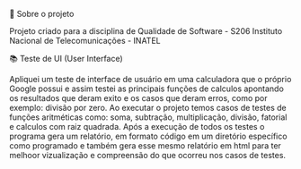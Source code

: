📜 Sobre o projeto


Projeto criado para a disciplina de Qualidade de Software - S206 Instituto Nacional de Telecomunicações - INATEL

📚 Teste de UI (User Interface)



Apliquei um teste de interface de usuário em uma calculadora que o próprio Google possui e assim testei as principais funções de calculos apontando os resultados que deram exito e os casos que deram erros, como por exemplo: divisão por zero.
Ao executar o projeto temos casos de testes de funções aritméticas como: soma, subtração, multiplicação, divisão, fatorial e calculos com raiz quadrada.
Após a execução de todos os testes o programa gera um relatório, em formato código em um diretório específico como programado e também gera esse mesmo relatório em html para ter melhoor vizualização e compreensão do que ocorreu nos casos de testes.
